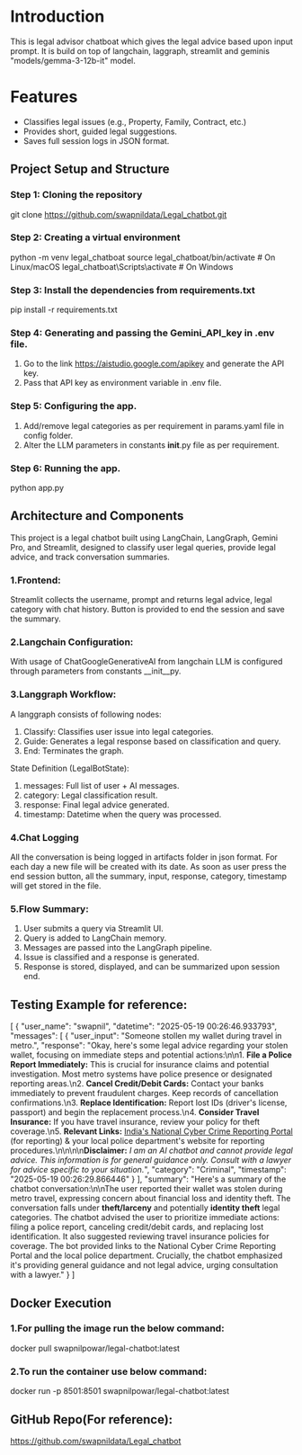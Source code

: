# Introduction
This is legal advisor chatboat which gives the legal advice based upon input prompt.
It is build on top of langchain, laggraph, streamlit and geminis "models/gemma-3-12b-it" model.

# Features
- Classifies legal issues (e.g., Property, Family, Contract, etc.)
- Provides short, guided legal suggestions.
- Saves full session logs in JSON format.

##  Project Setup and Structure

### Step 1: Cloning the repository
git clone https://github.com/swapnildata/Legal_chatbot.git

### Step 2: Creating a virtual environment
python -m venv legal_chatboat
source legal_chatboat/bin/activate  # On Linux/macOS
legal_chatboat\Scripts\activate     # On Windows

### Step 3: Install the dependencies from requirements.txt
pip install -r requirements.txt

### Step 4: Generating and passing the Gemini_API_key in .env file.
1. Go to the link https://aistudio.google.com/apikey and generate the API key.
2. Pass that API key as environment variable in .env file.

### Step 5: Configuring the app.
1. Add/remove legal categories as per requirement in params.yaml file in config folder.
2. Alter the LLM parameters in constants __init__.py file as per requirement.

### Step 6: Running the app.
python app.py

##  Architecture and Components
This project is a legal chatbot built using LangChain, LangGraph, Gemini Pro, and Streamlit, designed to classify user legal queries, provide legal advice, and track conversation summaries. 

### 1.Frontend:
Streamlit collects the username, prompt and returns legal advice, legal category with chat history. Button is provided to end the session and save the summary. 

### 2.Langchain Configuration:
With usage of ChatGoogleGenerativeAI from langchain LLM is configured through parameters from constants __init__py.

### 3.Langgraph Workflow:
A langgraph consists of following nodes:

1. Classify: Classifies user issue into legal categories.
2. Guide: Generates a legal response based on classification and query.
3. End: Terminates the graph.

State Definition (LegalBotState):
1. messages: Full list of user + AI messages.
2. category: Legal classification result.
3. response: Final legal advice generated.
4. timestamp: Datetime when the query was processed.

### 4.Chat Logging
All the conversation is being logged in artifacts folder in json format. For each day a new file will be created with its date. As soon as user press the end session button, all the summary, input, response, category, timestamp will get stored in the file.

### 5.Flow Summary:
1. User submits a query via Streamlit UI.
2. Query is added to LangChain memory.
3. Messages are passed into the LangGraph pipeline.
4. Issue is classified and a response is generated.
5. Response is stored, displayed, and can be summarized upon session end.

##  Testing Example for reference:
[
    {
        "user_name": "swapnil",
        "datetime": "2025-05-19 00:26:46.933793",
        "messages": [
            {
                "user_input": "Someone stollen my wallet during travel in metro.",
                "response": "Okay, here's some legal advice regarding your stolen wallet, focusing on immediate steps and potential actions:\n\n1. **File a Police Report Immediately:** This is crucial for insurance claims and potential investigation.  Most metro systems have police presence or designated reporting areas.\n2. **Cancel Credit/Debit Cards:** Contact your banks immediately to prevent fraudulent charges. Keep records of cancellation confirmations.\n3. **Replace Identification:**  Report lost IDs (driver's license, passport) and begin the replacement process.\n4. **Consider Travel Insurance:** If you have travel insurance, review your policy for theft coverage.\n5. **Relevant Links:**  [India's National Cyber Crime Reporting Portal](https://cybercrime.gov.in/) (for reporting) & your local police department's website for reporting procedures.\n\n\n\n**Disclaimer:** *I am an AI chatbot and cannot provide legal advice. This information is for general guidance only. Consult with a lawyer for advice specific to your situation.*",
                "category": "Criminal",
                "timestamp": "2025-05-19 00:26:29.866446"
            }
        ],
        "summary": "Here's a summary of the chatbot conversation:\n\nThe user reported their wallet was stolen during metro travel, expressing concern about financial loss and identity theft. The conversation falls under **theft/larceny** and potentially **identity theft** legal categories. The chatbot advised the user to prioritize immediate actions: filing a police report, canceling credit/debit cards, and replacing lost identification. It also suggested reviewing travel insurance policies for coverage.  The bot provided links to the National Cyber Crime Reporting Portal and the local police department. Crucially, the chatbot emphasized it's providing general guidance and not legal advice, urging consultation with a lawyer."
    }
]

##  Docker Execution

### 1.For pulling the image run the below command:
docker pull swapnilpowar/legal-chatbot:latest

### 2.To run the container use below command:
docker run -p 8501:8501 swapnilpowar/legal-chatbot:latest

##  GitHub Repo(For reference):
https://github.com/swapnildata/Legal_chatbot